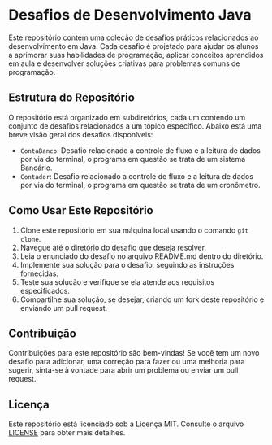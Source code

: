 # Desafios de Desenvolvimento Java

Este repositório contém uma coleção de desafios práticos relacionados ao desenvolvimento em Java. Cada desafio é projetado para ajudar os alunos a aprimorar suas habilidades de programação, aplicar conceitos aprendidos em aula e desenvolver soluções criativas para problemas comuns de programação.

## Estrutura do Repositório

O repositório está organizado em subdiretórios, cada um contendo um conjunto de desafios relacionados a um tópico específico. Abaixo está uma breve visão geral dos desafios disponíveis:

- `ContaBanco`: Desafio relacionado a controle de fluxo e a leitura de dados por via do terminal, o programa em questão se trata de um sistema Bancário.
- `Contador`: Desafio relacionado a controle de fluxo e a leitura de dados por via do terminal, o programa em questão se trata de um cronômetro.

## Como Usar Este Repositório

1. Clone este repositório em sua máquina local usando o comando `git clone`.
2. Navegue até o diretório do desafio que deseja resolver.
3. Leia o enunciado do desafio no arquivo README.md dentro do diretório.
4. Implemente sua solução para o desafio, seguindo as instruções fornecidas.
5. Teste sua solução e verifique se ela atende aos requisitos especificados.
6. Compartilhe sua solução, se desejar, criando um fork deste repositório e enviando um pull request.

## Contribuição

Contribuições para este repositório são bem-vindas! Se você tem um novo desafio para adicionar, uma correção para fazer ou uma melhoria para sugerir, sinta-se à vontade para abrir um problema ou enviar um pull request.

## Licença

Este repositório está licenciado sob a Licença MIT. Consulte o arquivo [LICENSE](LICENSE) para obter mais detalhes.
